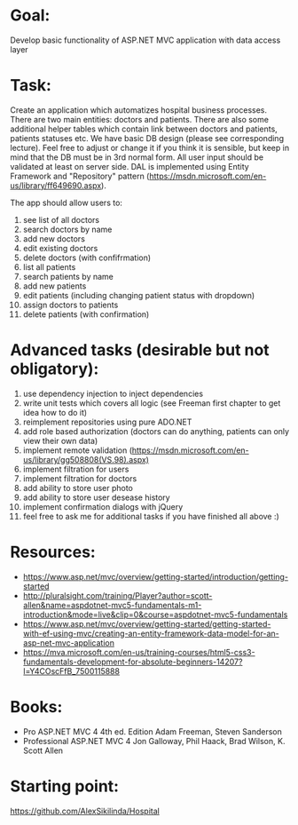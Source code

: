 # Goal:
Develop basic functionality of ASP.NET MVC application with data access layer

# Task:
Create an application which automatizes hospital business processes. There are two main entities: doctors
and patients. There are also some additional helper tables which contain link between doctors and patients,
patients statuses etc.
We have basic DB design (please see corresponding lecture). Feel free to adjust or change it if you think
it is sensible, but keep in mind that the DB must be in 3rd normal form.
All user input should be validated at least on server side.
DAL is implemented using Entity Framework and "Repository" pattern (https://msdn.microsoft.com/en-us/library/ff649690.aspx). 

The app should allow users to:

1. see list of all doctors
2. search doctors by name
3. add new doctors
4. edit existing doctors
5. delete doctors (with confifrmation)
6. list all patients
7. search patients by name
8. add new patients
9. edit patients (including changing patient status with dropdown)
10. assign doctors to patients
11. delete patients (with confirmation)

# Advanced tasks (desirable but not obligatory):

1. use dependency injection to inject dependencies
2. write unit tests which covers all logic (see Freeman first chapter to get idea how to do it)
3. reimplement repositories using pure ADO.NET
4. add role based authorization (doctors can do anything, patients can only view their own data)
5. implement remote validation (https://msdn.microsoft.com/en-us/library/gg508808(VS.98).aspx)
6. implement filtration for users
7. implement filtration for doctors
8. add ability to store user photo
9. add ability to store user desease history
10. implement confirmation dialogs with jQuery
11. feel free to ask me for additional tasks if you have finished all above :)

# Resources:
* https://www.asp.net/mvc/overview/getting-started/introduction/getting-started
* http://pluralsight.com/training/Player?author=scott-allen&name=aspdotnet-mvc5-fundamentals-m1-introduction&mode=live&clip=0&course=aspdotnet-mvc5-fundamentals
* https://www.asp.net/mvc/overview/getting-started/getting-started-with-ef-using-mvc/creating-an-entity-framework-data-model-for-an-asp-net-mvc-application
* https://mva.microsoft.com/en-us/training-courses/html5-css3-fundamentals-development-for-absolute-beginners-14207?l=Y4COscFfB_7500115888

# Books:
* Pro ASP.NET MVC 4 4th ed. Edition Adam Freeman, Steven Sanderson
* Professional ASP.NET MVC 4 Jon Galloway, Phil Haack, Brad Wilson, K. Scott Allen


# Starting point:
https://github.com/AlexSikilinda/Hospital
